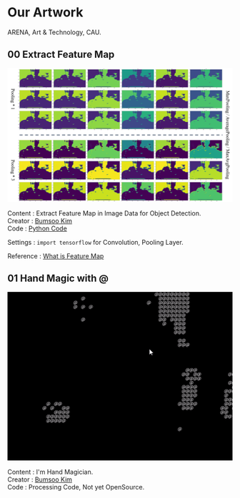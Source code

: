 # Our Artwork

ARENA, Art & Technology, CAU.

## 00 Extract Feature Map

<p align="center">
<img src="00-Extract-Feature-Map/ref_01.png">
</p>

Content : Extract Feature Map in Image Data for Object Detection.
<br>Creator : [Bumsoo Kim](https://github.com/gh-BumsooKim)
<br>Code : [Python Code](00-Extract-Feature-Map/00-Extract-Feature-Map.ipynb)

Settings : `import tensorflow` for Convolution, Pooling Layer.

Reference : [What is Feature Map](https://towardsdatascience.com/applied-deep-learning-part-4-convolutional-neural-networks-584bc134c1e2)

## 01 Hand Magic with @

<p align="center">
<img src="01-Hand-Magic-with-@/ref_01.gif">
</p>

Content : I'm Hand Magician.
<br>Creator : [Bumsoo Kim](https://github.com/gh-BumsooKim)
<br>Code : Processing Code, Not yet OpenSource.
